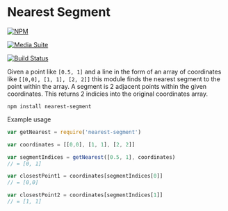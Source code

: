 Nearest Segment
===============

[![NPM](https://nodei.co/npm/nearest-segment.png?downloads=true&stars=true)](https://nodei.co/npm/nearest-segment/)

[![Media Suite](http://mediasuite.co.nz/ms-badge.png)](http://mediasuite.co.nz)

[![Build Status](https://travis-ci.org/mediasuitenz/nearest-segment.svg)](https://travis-ci.org/mediasuitenz/nearest-segment)

Given a point like `[0.5, 1]`
and a line in the form of an array of coordinates like `[[0,0], [1, 1], [2, 2]]`
this module finds the nearest segment to the point within the array.
A segment is 2 adjacent points within the given coordinates.
This returns 2 indicies into the original coordinates array.

`npm install nearest-segment`

Example usage
```javascript
var getNearest = require('nearest-segment')

var coordinates = [[0,0], [1, 1], [2, 2]]

var segmentIndices = getNearest([0.5, 1], coordinates)
// = [0, 1]

var closestPoint1 = coordinates[segmentIndices[0]]
// = [0,0]

var closestPoint2 = coordinates[segmentIndices[1]]
// = [1, 1]
```
